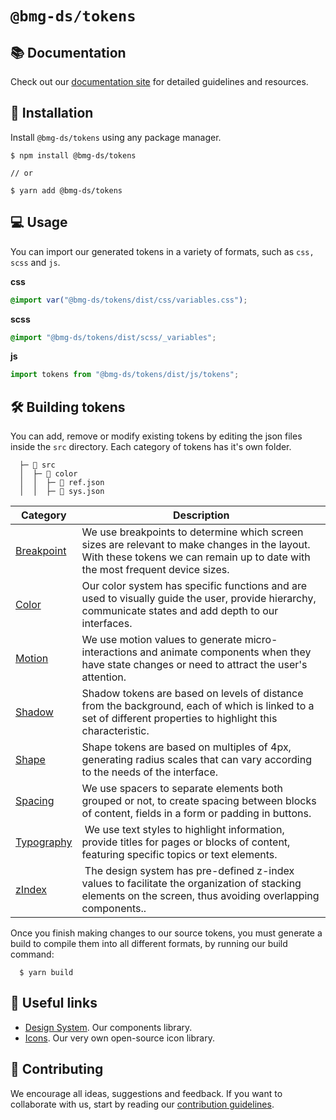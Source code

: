 # `@bmg-ds/tokens`

## 📚 Documentation

Check out our [documentation site]() for detailed guidelines and resources.

## 🚀 Installation

Install `@bmg-ds/tokens` using any package manager.

```shell
$ npm install @bmg-ds/tokens

// or

$ yarn add @bmg-ds/tokens
```

## 💻 Usage

You can import our generated tokens in a variety of formats, such as `css, scss` and `js`.

**css**

```css
@import var("@bmg-ds/tokens/dist/css/variables.css");
```

**scss**

```scss
@import "@bmg-ds/tokens/dist/scss/_variables";
```

**js**

```javascript
import tokens from "@bmg-ds/tokens/dist/js/tokens";
```

## 🛠 Building tokens

You can add, remove or modify existing tokens by editing the json files inside the `src` directory. Each category of tokens has it's own folder.

```
  ├─ 📁 src
  │  ├─ 📁 color
  │  │  ├─ 📄 ref.json
  │  │  ├─ 📄 sys.json
```

| Category                       | Description                                                                                                                                                                    |
| ------------------------------ | ------------------------------------------------------------------------------------------------------------------------------------------------------------------------------ |
| [Breakpoint](./src/breakpoint) | We use breakpoints to determine which screen sizes are relevant to make changes in the layout. With these tokens we can remain up to date with the most frequent device sizes. |
| [Color](./src/color)           | Our color system has specific functions and are used to visually guide the user, provide hierarchy, communicate states and add depth to our interfaces.                        |
| [Motion](./src/motion)         | We use motion values to generate micro-interactions and animate components when they have state changes or need to attract the user's attention.                               |
| [Shadow](./src/shadow)         | Shadow tokens are based on levels of distance from the background, each of which is linked to a set of different properties to highlight this characteristic.                               |
| [Shape](./src/shape)         | Shape tokens are based on multiples of 4px, generating radius scales that can vary according to the needs of the interface.                               |
| [Spacing](./src/spacing)       | We use spacers to separate elements both grouped or not, to create spacing between blocks of content, fields in a form or padding in buttons.                                  |
| [Typography](./src/typography) |  We use text styles to highlight information, provide titles for pages or blocks of content, featuring specific topics or text elements.                                       |
| [zIndex](./src/zIndex) |  The design system has pre-defined z-index values to facilitate the organization of stacking elements on the screen, thus avoiding overlapping components..                                       |

Once you finish making changes to our source tokens, you must generate a build to compile them into all different formats, by running our build command:

```shell
  $ yarn build
```

## 🔗 Useful links

- [Design System](https://github.com/juniorconquista/boilerplate-design-system). Our components library.
- [Icons](https://github.com/juniorconquista/boilerplate-design-system/packages/icons). Our very own open-source icon library.

## 🤝 Contributing

We encourage all ideas, suggestions and feedback. If you want to collaborate with us, start by reading our [contribution guidelines](https://github.com/juniorconquista/boilerplate-design-system/blob/master/CONTRIBUTING.md).

